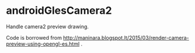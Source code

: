 # androidGlesCamera2
Handle camera2 preview drawing. 

Code is borrowed from http://maninara.blogspot.lt/2015/03/render-camera-preview-using-opengl-es.html .
